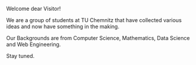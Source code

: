 Welcome dear Visitor!

We are a group of students at TU Chemnitz that have collected various ideas and now have something in the making.

Our Backgrounds are from Computer Science, Mathematics, Data Science and Web Engineering.

Stay tuned.
